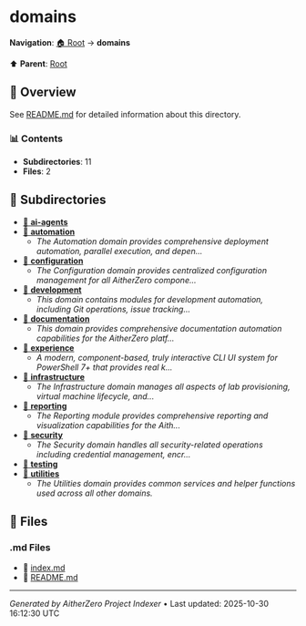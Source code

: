 # domains

**Navigation**: [🏠 Root](../index.md) → **domains**

⬆️ **Parent**: [Root](../index.md)

## 📖 Overview

See [README.md](./README.md) for detailed information about this directory.

### 📊 Contents

- **Subdirectories**: 11
- **Files**: 2

## 📁 Subdirectories

- [📂 **ai-agents**](./ai-agents/index.md)
- [📂 **automation**](./automation/index.md)
  - *The Automation domain provides comprehensive deployment automation, parallel execution, and depen...*
- [📂 **configuration**](./configuration/index.md)
  - *The Configuration domain provides centralized configuration management for all AitherZero compone...*
- [📂 **development**](./development/index.md)
  - *This domain contains modules for development automation, including Git operations, issue tracking...*
- [📂 **documentation**](./documentation/index.md)
  - *This domain provides comprehensive documentation automation capabilities for the AitherZero platf...*
- [📂 **experience**](./experience/index.md)
  - *A modern, component-based, truly interactive CLI UI system for PowerShell 7+ that provides real k...*
- [📂 **infrastructure**](./infrastructure/index.md)
  - *The Infrastructure domain manages all aspects of lab provisioning, virtual machine lifecycle, and...*
- [📂 **reporting**](./reporting/index.md)
  - *The Reporting module provides comprehensive reporting and visualization capabilities for the Aith...*
- [📂 **security**](./security/index.md)
  - *The Security domain handles all security-related operations including credential management, encr...*
- [📂 **testing**](./testing/index.md)
- [📂 **utilities**](./utilities/index.md)
  - *The Utilities domain provides common services and helper functions used across all other domains.*

## 📄 Files

### .md Files

- 📝 [index.md](./index.md)
- 📝 [README.md](./README.md)

---

*Generated by AitherZero Project Indexer* • Last updated: 2025-10-30 16:12:30 UTC

